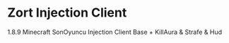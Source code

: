 # Zort Injection Client
1.8.9 Minecraft SonOyuncu Injection Client Base + KillAura &amp; Strafe & Hud

